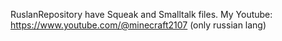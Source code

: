 RuslanRepository have Squeak and Smalltalk files.
My Youtube: https://www.youtube.com/@minecraft2107 (only russian lang)


<!---
Ruslan-lab-cpu/Ruslan-lab-cpu is a ✨ special ✨ repository because its `README.md` (this file) appears on your GitHub profile.
You can click the Preview link to take a look at your changes.
--->
